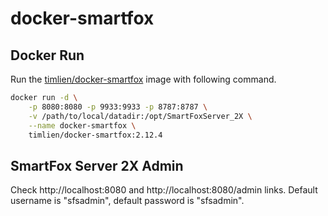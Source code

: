 # docker-smartfox

## Docker Run
Run the [timlien/docker-smartfox][1] image with following command.
```bash
docker run -d \
    -p 8080:8080 -p 9933:9933 -p 8787:8787 \
    -v /path/to/local/datadir:/opt/SmartFoxServer_2X \
    --name docker-smartfox \
    timlien/docker-smartfox:2.12.4
```

## SmartFox Server 2X Admin
Check http://localhost:8080 and http://localhost:8080/admin links.
Default username is "sfsadmin", default password is "sfsadmin".

[1]: https://hub.docker.com/r/timlien/docker-smartfox/